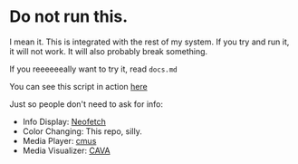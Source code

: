# Do not run this.

I mean it. This is integrated with the rest of my system. If you try and run it, it will not work. It will also probably break something.

If you reeeeeeally want to try it, read `docs.md`

You can see this script in action [here](https://www.reddit.com/r/unixporn/comments/6al0o8/fully_automated_color_changing_i3_hardware/)

Just so people don't need to ask for info:

* Info Display:     [Neofetch](https://github.com/dylanaraps/neofetch)
* Color Changing:   This repo, silly.
* Media Player:     [cmus](https://cmus.github.io/)
* Media Visualizer: [CAVA](https://github.com/karlstav/cava)
